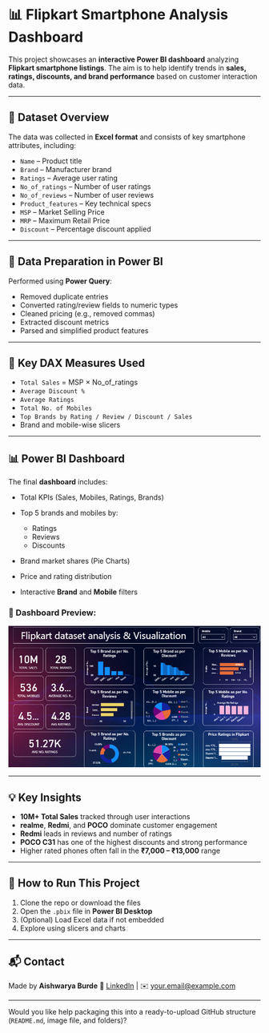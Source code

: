 # 📊 Flipkart Smartphone Analysis Dashboard

This project showcases an **interactive Power BI dashboard** analyzing **Flipkart smartphone listings**. The aim is to help identify trends in **sales, ratings, discounts, and brand performance** based on customer interaction data.

---

## 📁 Dataset Overview

The data was collected in **Excel format** and consists of key smartphone attributes, including:

* `Name` – Product title
* `Brand` – Manufacturer brand
* `Ratings` – Average user rating
* `No_of_ratings` – Number of user ratings
* `No_of_reviews` – Number of user reviews
* `Product_features` – Key technical specs
* `MSP` – Market Selling Price
* `MRP` – Maximum Retail Price
* `Discount` – Percentage discount applied

---

## 🧹 Data Preparation in Power BI

Performed using **Power Query**:

* Removed duplicate entries
* Converted rating/review fields to numeric types
* Cleaned pricing (e.g., removed commas)
* Extracted discount metrics
* Parsed and simplified product features

---

## 📐 Key DAX Measures Used

* `Total Sales` = MSP × No\_of\_ratings
* `Average Discount %`
* `Average Ratings`
* `Total No. of Mobiles`
* `Top Brands by Rating / Review / Discount / Sales`
* Brand and mobile-wise slicers

---

## 📊 Power BI Dashboard

The final **dashboard** includes:

* Total KPIs (Sales, Mobiles, Ratings, Brands)
* Top 5 brands and mobiles by:

  * Ratings
  * Reviews
  * Discounts
* Brand market shares (Pie Charts)
* Price and rating distribution
* Interactive **Brand** and **Mobile** filters

### 🔻 Dashboard Preview:

![Flipkart Power BI Dashboard](./Flipkart%20Dashboard.png)

---

## 💡 Key Insights

* **10M+ Total Sales** tracked through user interactions
* **realme**, **Redmi**, and **POCO** dominate customer engagement
* **Redmi** leads in reviews and number of ratings
* **POCO C31** has one of the highest discounts and strong performance
* Higher rated phones often fall in the **₹7,000 – ₹13,000** range

---

## 🚀 How to Run This Project

1. Clone the repo or download the files
2. Open the `.pbix` file in **Power BI Desktop**
3. (Optional) Load Excel data if not embedded
4. Explore using slicers and charts

---

## 📬 Contact

Made by **Aishwarya Burde**
🔗 [LinkedIn](#) | ✉️ [your.email@example.com](mailto:your.email@example.com)

---

Would you like help packaging this into a ready-to-upload GitHub structure (`README.md`, image file, and folders)?

